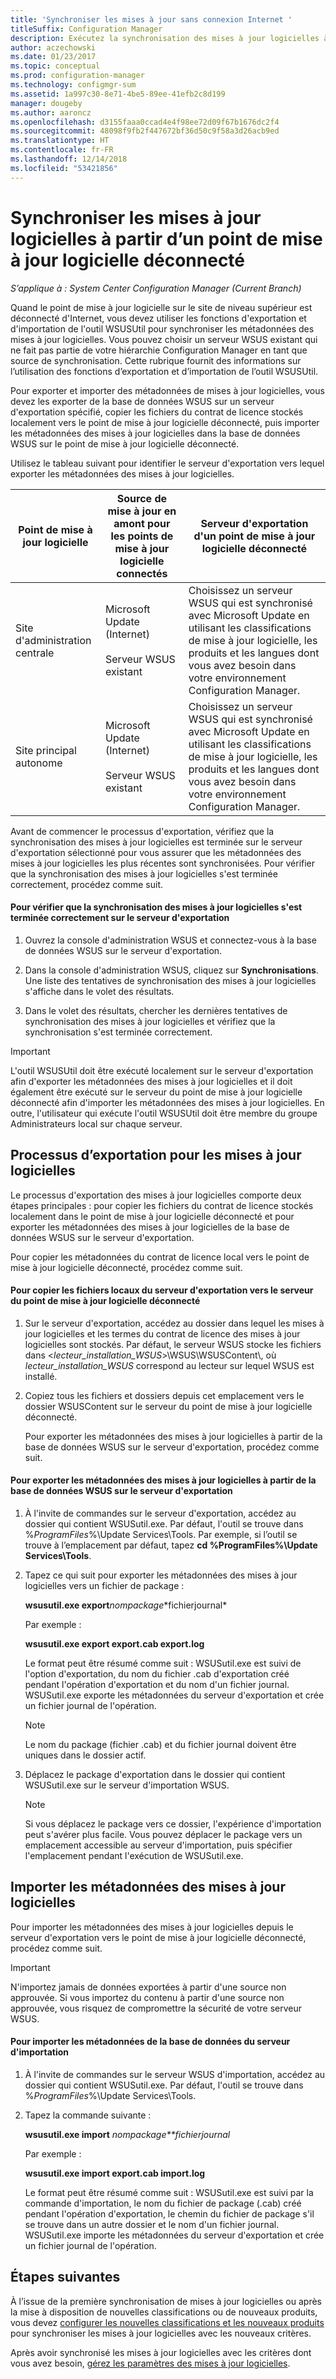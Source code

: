 ```yaml
---
title: 'Synchroniser les mises à jour sans connexion Internet '
titleSuffix: Configuration Manager
description: Exécutez la synchronisation des mises à jour logicielles à partir du point de mise à jour logicielle de niveau supérieur qui est déconnecté d’Internet.
author: aczechowski
ms.date: 01/23/2017
ms.topic: conceptual
ms.prod: configuration-manager
ms.technology: configmgr-sum
ms.assetid: 1a997c30-8e71-4be5-89ee-41efb2c8d199
manager: dougeby
ms.author: aaroncz
ms.openlocfilehash: d3155faaa0ccad4e4f98ee72d09f67b1676dc2f4
ms.sourcegitcommit: 48098f9fb2f447672bf36d50c9f58a3d26acb9ed
ms.translationtype: HT
ms.contentlocale: fr-FR
ms.lasthandoff: 12/14/2018
ms.locfileid: "53421856"
---
```

# <a name="synchronize-software-updates-from-a-disconnected-software-update-point"></a>Synchroniser les mises à jour logicielles à partir d’un point de mise à jour logicielle déconnecté  

*S’applique à : System Center Configuration Manager (Current Branch)*

 Quand le point de mise à jour logicielle sur le site de niveau supérieur est déconnecté d'Internet, vous devez utiliser les fonctions d'exportation et d'importation de l'outil WSUSUtil pour synchroniser les métadonnées des mises à jour logicielles. Vous pouvez choisir un serveur WSUS existant qui ne fait pas partie de votre hiérarchie Configuration Manager en tant que source de synchronisation. Cette rubrique fournit des informations sur l’utilisation des fonctions d’exportation et d’importation de l’outil WSUSUtil.  

 Pour exporter et importer des métadonnées de mises à jour logicielles, vous devez les exporter de la base de données WSUS sur un serveur d'exportation spécifié, copier les fichiers du contrat de licence stockés localement vers le point de mise à jour logicielle déconnecté, puis importer les métadonnées des mises à jour logicielles dans la base de données WSUS sur le point de mise à jour logicielle déconnecté.  

 Utilisez le tableau suivant pour identifier le serveur d'exportation vers lequel exporter les métadonnées des mises à jour logicielles.  

|Point de mise à jour logicielle|Source de mise à jour en amont pour les points de mise à jour logicielle connectés|Serveur d'exportation d'un point de mise à jour logicielle déconnecté|  
|---------------------------|-----------------------------------------------------------------|------------------------------------------------------------|  
|Site d'administration centrale|Microsoft Update (Internet)<br /><br /> Serveur WSUS existant|Choisissez un serveur WSUS qui est synchronisé avec Microsoft Update en utilisant les classifications de mise à jour logicielle, les produits et les langues dont vous avez besoin dans votre environnement Configuration Manager.|  
|Site principal autonome|Microsoft Update (Internet)<br /><br /> Serveur WSUS existant|Choisissez un serveur WSUS qui est synchronisé avec Microsoft Update en utilisant les classifications de mise à jour logicielle, les produits et les langues dont vous avez besoin dans votre environnement Configuration Manager.|  

 Avant de commencer le processus d'exportation, vérifiez que la synchronisation des mises à jour logicielles est terminée sur le serveur d'exportation sélectionné pour vous assurer que les métadonnées des mises à jour logicielles les plus récentes sont synchronisées. Pour vérifier que la synchronisation des mises à jour logicielles s'est terminée correctement, procédez comme suit.  

#### <a name="to-verify-that-software-updates-synchronization-has-completed-successfully-on-the-export-server"></a>Pour vérifier que la synchronisation des mises à jour logicielles s'est terminée correctement sur le serveur d'exportation  

1.  Ouvrez la console d'administration WSUS et connectez-vous à la base de données WSUS sur le serveur d'exportation.  

2.  Dans la console d'administration WSUS, cliquez sur **Synchronisations**. Une liste des tentatives de synchronisation des mises à jour logicielles s'affiche dans le volet des résultats.  

3.  Dans le volet des résultats, chercher les dernières tentatives de synchronisation des mises à jour logicielles et vérifiez que la synchronisation s'est terminée correctement.  

> [!IMPORTANT]  
>  L'outil WSUSUtil doit être exécuté localement sur le serveur d'exportation afin d'exporter les métadonnées des mises à jour logicielles et il doit également être exécuté sur le serveur du point de mise à jour logicielle déconnecté afin d'importer les métadonnées des mises à jour logicielles. En outre, l'utilisateur qui exécute l'outil WSUSUtil doit être membre du groupe Administrateurs local sur chaque serveur.  

## <a name="export-process-for-software-updates"></a>Processus d’exportation pour les mises à jour logicielles  
 Le processus d'exportation des mises à jour logicielles comporte deux étapes principales : pour copier les fichiers du contrat de licence stockés localement dans le point de mise à jour logicielle déconnecté et pour exporter les métadonnées des mises à jour logicielles de la base de données WSUS sur le serveur d'exportation.  

 Pour copier les métadonnées du contrat de licence local vers le point de mise à jour logicielle déconnecté, procédez comme suit.  

#### <a name="to-copy-local-files-from-the-export-server-to-the-disconnected-software-update-point-server"></a>Pour copier les fichiers locaux du serveur d'exportation vers le serveur du point de mise à jour logicielle déconnecté  

1. Sur le serveur d'exportation, accédez au dossier dans lequel les mises à jour logicielles et les termes du contrat de licence des mises à jour logicielles sont stockés. Par défaut, le serveur WSUS stocke les fichiers dans <*lecteur_installation_WSUS*>\WSUS\WSUSContent\\, où *lecteur_installation_WSUS* correspond au lecteur sur lequel WSUS est installé.  

2. Copiez tous les fichiers et dossiers depuis cet emplacement vers le dossier WSUSContent sur le serveur du point de mise à jour logicielle déconnecté.  

   Pour exporter les métadonnées des mises à jour logicielles à partir de la base de données WSUS sur le serveur d'exportation, procédez comme suit.  

#### <a name="to-export-software-updates-metadata-from-the-wsus-database-on-the-export-server"></a>Pour exporter les métadonnées des mises à jour logicielles à partir de la base de données WSUS sur le serveur d'exportation  

1.  À l'invite de commandes sur le serveur d'exportation, accédez au dossier qui contient WSUSutil.exe. Par défaut, l'outil se trouve dans %*ProgramFiles*%\Update Services\Tools. Par exemple, si l’outil se trouve à l’emplacement par défaut, tapez **cd %ProgramFiles%\Update Services\Tools**.  

2.  Tapez ce qui suit pour exporter les métadonnées des mises à jour logicielles vers un fichier de package :  

     **wsusutil.exe export***nompackage**fichierjournal*  

     Par exemple :  

     **wsusutil.exe export export.cab export.log**  

     Le format peut être résumé comme suit : WSUSutil.exe est suivi de l'option d'exportation, du nom du fichier .cab d'exportation créé pendant l'opération d'exportation et du nom d'un fichier journal. WSUSutil.exe exporte les métadonnées du serveur d'exportation et crée un fichier journal de l'opération.  

    > [!NOTE]  
    >  Le nom du package (fichier .cab) et du fichier journal doivent être uniques dans le dossier actif.  

3.  Déplacez le package d'exportation dans le dossier qui contient WSUSutil.exe sur le serveur d'importation WSUS.  

    > [!NOTE]  
    >  Si vous déplacez le package vers ce dossier, l'expérience d'importation peut s'avérer plus facile. Vous pouvez déplacer le package vers un emplacement accessible au serveur d'importation, puis spécifier l'emplacement pendant l'exécution de WSUSutil.exe.  

## <a name="import-software-updates-metadata"></a>Importer les métadonnées des mises à jour logicielles  
 Pour importer les métadonnées des mises à jour logicielles depuis le serveur d'exportation vers le point de mise à jour logicielle déconnecté, procédez comme suit.  

> [!IMPORTANT]  
>  N'importez jamais de données exportées à partir d'une source non approuvée. Si vous importez du contenu à partir d'une source non approuvée, vous risquez de compromettre la sécurité de votre serveur WSUS.  

#### <a name="to-import-metadata-to-the-database-of-the-import-server"></a>Pour importer les métadonnées de la base de données du serveur d'importation  

1.  À l'invite de commandes sur le serveur WSUS d'importation, accédez au dossier qui contient WSUSutil.exe. Par défaut, l'outil se trouve dans %*ProgramFiles*%\Update Services\Tools.  

2.  Tapez la commande suivante :  

     **wsusutil.exe import** *nompackage**fichierjournal*  

     Par exemple :  

     **wsusutil.exe import export.cab import.log**  

     Le format peut être résumé comme suit : WSUSutil.exe est suivi par la commande d'importation, le nom du fichier de package (.cab) créé pendant l'opération d'exportation, le chemin du fichier de package s'il se trouve dans un autre dossier et le nom d'un fichier journal. WSUSutil.exe importe les métadonnées du serveur d'exportation et crée un fichier journal de l'opération.  

## <a name="next-steps"></a>Étapes suivantes
À l’issue de la première synchronisation de mises à jour logicielles ou après la mise à disposition de nouvelles classifications ou de nouveaux produits, vous devez [configurer les nouvelles classifications et les nouveaux produits](configure-classifications-and-products.md) pour synchroniser les mises à jour logicielles avec les nouveaux critères.

Après avoir synchronisé les mises à jour logicielles avec les critères dont vous avez besoin, [gérez les paramètres des mises à jour logicielles](manage-settings-for-software-updates.md).  

